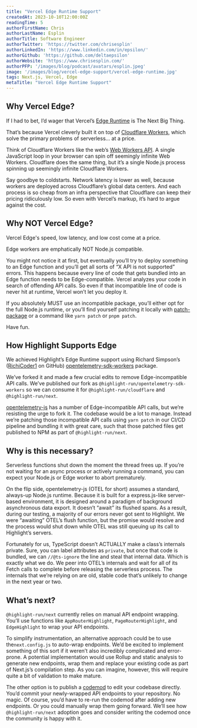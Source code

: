 ```yaml
---
title: "Vercel Edge Runtime Support"
createdAt: 2023-10-10T12:00:00Z
readingTime: 5
authorFirstName: Chris
authorLastName: Esplin
authorTitle: Software Engineer
authorTwitter: 'https://twitter.com/chrisesplin'
authorLinkedIn: 'https://www.linkedin.com/in/epsilon/'
authorGithub: 'https://github.com/deltaepsilon'
authorWebsite: 'https://www.chrisesplin.com/'
authorPFP: '/images/blog/podcast/avatars/esplin.jpeg'
image: '/images/blog/vercel-edge-support/vercel-edge-runtime.jpg'
tags: Next.js, Vercel, Edge
metaTitle: "Vercel Edge Runtime Support"
---
```


## Why Vercel Edge?
If I had to bet, I’d wager that Vercel’s [Edge Runtime](https://edge-runtime.vercel.app/) is The Next Big Thing.

That’s because Vercel cleverly built it on top of [Cloudflare Workers](https://developers.cloudflare.com/workers/), which solve the primary problems of serverless… at a price.

Think of Cloudflare Workers like the web’s [Web Workers API](https://developer.mozilla.org/en-US/docs/Web/API/Web_Workers_API). A single JavaScript loop in your browser can spin off seemingly infinite Web Workers. Cloudflare does the same thing, but it’s a single Node.js process spinning up seemingly infinite Cloudflare Workers.

Say goodbye to coldstarts. Network latency is lower as well, because workers are deployed across Cloudflare’s global data centers. And each process is so cheap from an infra perspective that Cloudflare can keep their pricing ridiculously low. So even with Vercel’s markup, it’s hard to argue against the cost.

## Why NOT Vercel Edge?
Vercel Edge's speed, low latency, and low cost come at a price.

Edge workers are emphatically NOT Node.js compatible. 

You might not notice it at first, but eventually you’ll try to deploy something to an Edge function and you’ll get all sorts of “X API is not supported” errors. This happens because every line of code that gets bundled into an Edge function needs to be Edge-compatible. Vercel analyzes your code in search of offending API calls. So even if that incompatible line of code is never hit at runtime, Vercel won’t let you deploy it.

If you absolutely MUST use an incompatible package, you’ll either opt for the full Node.js runtime, or you’ll find yourself patching it locally with [patch-package](https://www.npmjs.com/package/patch-package) or a command like `yarn patch` or `pnpm patch`. 

Have fun.

## How Highlight Supports Edge
We achieved Highlight’s Edge Runtime support using Richard Simpson’s ([RichiCoder1](https://github.com/RichiCoder1) on GitHub) [opentelemetry-sdk-workers](https://github.com/RichiCoder1/opentelemetry-sdk-workers) package.

We’ve forked it and made a few crucial edits to remove Edge-incompatible API calls. We’ve published our fork as `@highlight-run/opentelemetry-sdk-workers` so we can consume it for `@highlight-run/cloudflare` and `@highlight-run/next`.

[opentelemetry-js](https://github.com/open-telemetry/opentelemetry-js) has a number of Edge-incompatible API calls, but we’re resisting the urge to fork it. The codebase would be a lot to manage. Instead we’re patching those incompatible API calls using `yarn patch` in our CI/CD pipeline and bundling it with great care, such that those patched files get published to NPM as part of `@highlight-run/next`.

## Why is this necessary?
Serverless functions shut down the moment the thread frees up. If you’re not waiting for an async process or actively running a command, you can expect your Node.js or Edge worker to abort prematurely.

On the flip side, opentelemetry-js (OTEL for short) assumes a standard, always-up Node.js runtime. Because it is built for a express.js-like server-based environment, it is designed around a paradigm of background asynchronous data export. It doesn’t “await” its flushed spans. As a result, during our testing, a majority of our errors never got sent to Highlight. We were “awaiting” OTEL’s flush function, but the promise would resolve and the process would shut down while OTEL was still queuing up its call to Highlight’s servers.

Fortunately for us, TypeScript doesn’t ACTUALLY make a class’s internals private. Sure, you can label attributes as `private`, but once that code is bundled, we can `//@ts-ignore` the line and steal that internal data. Which is exactly what we do. We peer into OTEL’s internals and wait for all of its Fetch calls to complete before releasing the serverless process. The internals that we’re relying on are old, stable code that’s unlikely to change in the next year or two.

## What’s next?
`@highlight-run/next` currently relies on manual API endpoint wrapping. You’ll use functions like `AppRouterHighlight`, `PageRouterHighlight`, and `EdgeHighlight` to wrap your API endpoints.

To simplify instrumentation, an alternative approach could be to use the`next.config.js` to auto-wrap endpoints. We’d be excited to implement something of this sort if it weren’t also incredibly complicated and error-prone. A potential implementation would use Rollup and static analysis to generate new endpoints, wrap them and replace your existing code as part of Next.js’s compilation step. As you can imagine, however, this will require quite a bit of validation to make mature.

The other option is to publish a [codemod](https://github.com/facebook/jscodeshift) to edit your codebase directly. You’d commit your newly-wrapped API endpoints to your repository. No magic. Of course, you’d have to re-run the codemod after adding new endpoints. Or you could manually wrap them going forward. We’ll see how `@highlight-run/next` adoption goes and consider writing the codemod once the community is happy with it.
